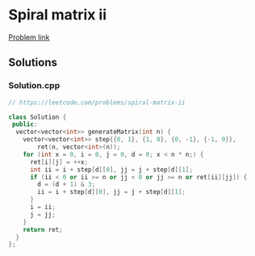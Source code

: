 # Spiral matrix ii

[Problem link](https://leetcode.com/problems/spiral-matrix-ii)

## Solutions


### Solution.cpp
```cpp
// https://leetcode.com/problems/spiral-matrix-ii

class Solution {
 public:
  vector<vector<int>> generateMatrix(int n) {
    vector<vector<int>> step{{0, 1}, {1, 0}, {0, -1}, {-1, 0}},
        ret(n, vector<int>(n));
    for (int x = 0, i = 0, j = 0, d = 0; x < n * n;) {
      ret[i][j] = ++x;
      int ii = i + step[d][0], jj = j + step[d][1];
      if (ii < 0 or ii >= n or jj < 0 or jj >= n or ret[ii][jj]) {
        d = (d + 1) & 3;
        ii = i + step[d][0], jj = j + step[d][1];
      }
      i = ii;
      j = jj;
    }
    return ret;
  }
};
```